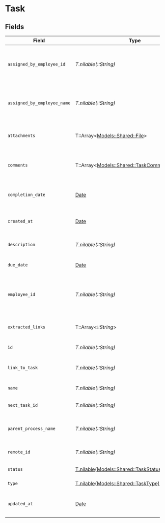 # Task


## Fields

| Field                                                                                       | Type                                                                                        | Required                                                                                    | Description                                                                                 | Example                                                                                     |
| ------------------------------------------------------------------------------------------- | ------------------------------------------------------------------------------------------- | ------------------------------------------------------------------------------------------- | ------------------------------------------------------------------------------------------- | ------------------------------------------------------------------------------------------- |
| `assigned_by_employee_id`                                                                   | *T.nilable(::String)*                                                                       | :heavy_minus_sign:                                                                          | The ID of the employee who assigned this task                                               | cx280928938                                                                                 |
| `assigned_by_employee_name`                                                                 | *T.nilable(::String)*                                                                       | :heavy_minus_sign:                                                                          | The name of the employee who assigned this task                                             | John Smith                                                                                  |
| `attachments`                                                                               | T::Array<[Models::Shared::File](../../models/shared/file.md)>                               | :heavy_minus_sign:                                                                          | The documents attached to this task                                                         |                                                                                             |
| `comments`                                                                                  | T::Array<[Models::Shared::TaskCommentApiModel](../../models/shared/taskcommentapimodel.md)> | :heavy_minus_sign:                                                                          | The comments associated with this task                                                      |                                                                                             |
| `completion_date`                                                                           | [Date](https://ruby-doc.org/stdlib-2.6.1/libdoc/date/rdoc/Date.html)                        | :heavy_minus_sign:                                                                          | The completion date of the task                                                             | 2024-03-19T15:30:00.000Z                                                                    |
| `created_at`                                                                                | [Date](https://ruby-doc.org/stdlib-2.6.1/libdoc/date/rdoc/Date.html)                        | :heavy_minus_sign:                                                                          | The creation date of this task                                                              | 2024-03-15T10:00:00.000Z                                                                    |
| `description`                                                                               | *T.nilable(::String)*                                                                       | :heavy_minus_sign:                                                                          | The description of the task                                                                 | Please complete all required onboarding documents in the employee portal                    |
| `due_date`                                                                                  | [Date](https://ruby-doc.org/stdlib-2.6.1/libdoc/date/rdoc/Date.html)                        | :heavy_minus_sign:                                                                          | The due date of the task                                                                    | 2024-03-20T23:59:59.000Z                                                                    |
| `employee_id`                                                                               | *T.nilable(::String)*                                                                       | :heavy_minus_sign:                                                                          | The employee ID associated with this task                                                   | cx280928937                                                                                 |
| `extracted_links`                                                                           | T::Array<*::String*>                                                                        | :heavy_minus_sign:                                                                          | List of extracted links from the task                                                       | [<br/>"https://provider.com/docs/1",<br/>"https://provider.com/forms/2"<br/>]               |
| `id`                                                                                        | *T.nilable(::String)*                                                                       | :heavy_minus_sign:                                                                          | Unique identifier                                                                           | 8187e5da-dc77-475e-9949-af0f1fa4e4e3                                                        |
| `link_to_task`                                                                              | *T.nilable(::String)*                                                                       | :heavy_minus_sign:                                                                          | Link to the task in the provider system                                                     | https://provider.com/tasks/123                                                              |
| `name`                                                                                      | *T.nilable(::String)*                                                                       | :heavy_minus_sign:                                                                          | The name of the task                                                                        | Complete onboarding documents                                                               |
| `next_task_id`                                                                              | *T.nilable(::String)*                                                                       | :heavy_minus_sign:                                                                          | ID of the next task in sequence                                                             | cx280928939                                                                                 |
| `parent_process_name`                                                                       | *T.nilable(::String)*                                                                       | :heavy_minus_sign:                                                                          | Name of the parent process of this task                                                     | Onboarding Tasks                                                                            |
| `remote_id`                                                                                 | *T.nilable(::String)*                                                                       | :heavy_minus_sign:                                                                          | Provider's unique identifier                                                                | 8187e5da-dc77-475e-9949-af0f1fa4e4e3                                                        |
| `status`                                                                                    | [T.nilable(Models::Shared::TaskStatus)](../../models/shared/taskstatus.md)                  | :heavy_minus_sign:                                                                          | The status of the task                                                                      |                                                                                             |
| `type`                                                                                      | [T.nilable(Models::Shared::TaskType)](../../models/shared/tasktype.md)                      | :heavy_minus_sign:                                                                          | The type of the task                                                                        |                                                                                             |
| `updated_at`                                                                                | [Date](https://ruby-doc.org/stdlib-2.6.1/libdoc/date/rdoc/Date.html)                        | :heavy_minus_sign:                                                                          | The last updated date of this task                                                          | 2024-03-19T15:30:00.000Z                                                                    |